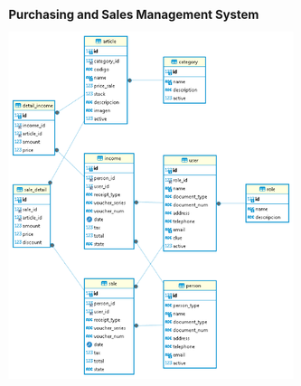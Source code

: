 ## Purchasing and Sales Management System
![ER Diagram](https://github.com/wocdotcode/pc-hub/blob/main/src/images/dbdiagram.png)